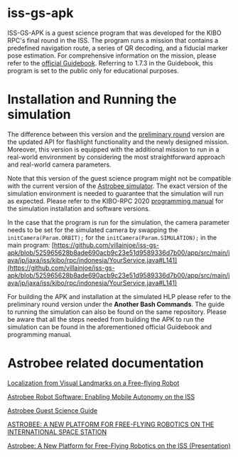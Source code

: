 # iss-gs-apk

ISS-GS-APK is a guest science program that was developed for the KIBO RPC's final round in the ISS. The program runs a mission that contains a predefined navigation route, a series of QR decoding, and a fiducial marker pose estimation. For comprehensive information on the mission, please refer to the [official Guidebook](https://humans-in-space.jaxa.jp/krpc/1st/download/index.html). Referring to 1.7.3 in the Guidebook, this program is set to the public only for educational purposes.

# Installation and Running the simulation

The difference between this version and the [preliminary round](https://github.com/villainjoe/sim-gs-apk) version are the updated API for flashlight functionality and the newly designed mission. Moreover, this version is equipped with the additional mission to run in a real-world environment by considering the most straightforward approach and real-world camera parameters.

Note that this version of the guest science program might not be compatible with the current version of the [Astrobee simulator](https://github.com/nasa/astrobee). The exact version of the simulation environment is needed to guarantee that the simulation will run as expected. Please refer to the KIBO-RPC 2020 [programming manual](https://humans-in-space.jaxa.jp/krpc/1st/download/index.html) for the simulation installation and software versions.

In the case that the program is run for the simulation, the camera parameter needs to be set for the simulated camera by swapping the `initCamera(Param.ORBIT);` for the `initCamera(Param.SIMULATION);` in the main program: [https://github.com/villainjoe/iss-gs-apk/blob/525965628b8ade690acb9c23e51d9589336d7b00/app/src/main/java/jp/jaxa/iss/kibo/rpc/indonesia/YourService.java#L141](https://github.com/villainjoe/iss-gs-apk/blob/525965628b8ade690acb9c23e51d9589336d7b00/app/src/main/java/jp/jaxa/iss/kibo/rpc/indonesia/YourService.java#L141)

For building the APK and installation at the simulated HLP please refer to the preliminary round version under the **Another Bash Commands**. The guide to running the simulation can also be found on the same repository. Please be aware that all the steps needed from building the APK to run the simulation can be found in the aforementioned official Guidebook and programming manual.

# Astrobee related documentation

[Localization from Visual Landmarks on a Free-flying Robot](https://www.nasa.gov/sites/default/files/atoms/files/coltin2016localization.pdf)

[Astrobee Robot Software: Enabling Mobile Autonomy on the ISS](https://www.nasa.gov/sites/default/files/atoms/files/fluckiger2018astrobee.pdf)

[Astrobee Guest Science Guide](https://www.nasa.gov/sites/default/files/atoms/files/irg-ff029-astrobee-guest-science-guide.pdf)

[ASTROBEE: A NEW PLATFORM FOR FREE-FLYING ROBOTICS ON THE INTERNATIONAL SPACE STATION](https://ntrs.nasa.gov/archive/nasa/casi.ntrs.nasa.gov/20160007769.pdf)

[Astrobee: A New Platform for Free-Flying Robotics on the ISS (Presentation)](http://longhorizon.org/trey/papers/smith16_astrobee_design_slides.pdf)
